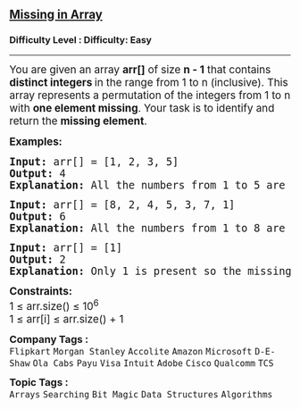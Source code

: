 <h2><a href="https://www.geeksforgeeks.org/problems/missing-number-in-array1416/1?_gl=1*pvs1q2*_up*MQ..*_gs*MQ..&gclid=Cj0KCQjw2ZfABhDBARIsAHFTxGwQD5fMkQrD_UM0SAepKfKKQG0MnFG9HH8eutDy9USUsMstupmRN0kaAjCuEALw_wcB">Missing in Array</a></h2><h3>Difficulty Level : Difficulty: Easy</h3><hr><div class="problems_problem_content__Xm_eO"><p><span style="font-size: 14pt;">You are given an array <strong>arr[]</strong> of size <strong>n - 1</strong> that contains<strong> distinct integers </strong>in the range from 1 to n (inclusive). This array represents a permutation of the integers from 1 to n with <strong>one element missing</strong>. Your task is to identify and return the <strong>missing element</strong>.</span></p>
<p><span style="font-size: 14pt;"><strong>Examples:</strong></span></p>
<pre><span style="font-size: 14pt;"><strong>Input: </strong>arr[] = [1, 2, 3, 5]
<strong>Output: </strong>4
<strong>Explanation: </strong>All the numbers from 1 to 5 are present except 4.<br></span></pre>
<pre><span style="font-size: 14pt;"><strong>Input: </strong>arr[] = [8, 2, 4, 5, 3, 7, 1]
<strong>Output:</strong> 6
<strong>Explanation: </strong>All the numbers from 1 to 8 are present except 6.</span></pre>
<pre><span style="font-size: 14pt;"><strong>Input: </strong>arr[] = [1]
<strong>Output: </strong>2
<strong>Explanation: </strong>Only 1 is present so the missing element is 2.<br></span></pre>
<p><span style="font-size: 14pt;"><strong>Constraints:</strong><br>1 ≤ arr.size() ≤ 10<sup>6</sup><br>1 ≤ arr[i] ≤ arr.size() + 1</span></p></div><p><span style=font-size:18px><strong>Company Tags : </strong><br><code>Flipkart</code>&nbsp;<code>Morgan Stanley</code>&nbsp;<code>Accolite</code>&nbsp;<code>Amazon</code>&nbsp;<code>Microsoft</code>&nbsp;<code>D-E-Shaw</code>&nbsp;<code>Ola Cabs</code>&nbsp;<code>Payu</code>&nbsp;<code>Visa</code>&nbsp;<code>Intuit</code>&nbsp;<code>Adobe</code>&nbsp;<code>Cisco</code>&nbsp;<code>Qualcomm</code>&nbsp;<code>TCS</code>&nbsp;<br><p><span style=font-size:18px><strong>Topic Tags : </strong><br><code>Arrays</code>&nbsp;<code>Searching</code>&nbsp;<code>Bit Magic</code>&nbsp;<code>Data Structures</code>&nbsp;<code>Algorithms</code>&nbsp;